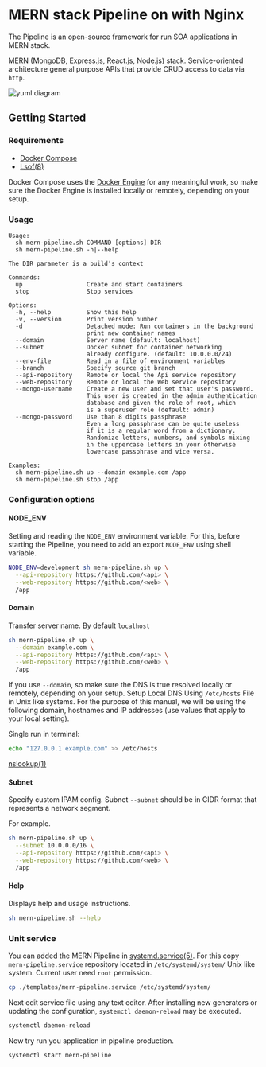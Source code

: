 # MERN stack Pipeline on with Nginx

The Pipeline is an open-source framework for run SOA applications in MERN stack.

MERN (MongoDB, Express.js, React.js, Node.js) stack. Service-oriented architecture general purpose APIs that provide CRUD access to data via `http`.

![yuml diagram](http://yuml.me/diagram/scruffy;dir:LR/class/[Nginx]->[Api{bg:yellowgreen}],[Nginx]->[Web{bg:yellow}],[Api]->[Database],[Api]->[Storage{bg:lightsteelblue}])

## Getting Started

### Requirements

- [Docker Compose](https://docs.docker.com/compose/install/)
- [Lsof(8)](https://man7.org/linux/man-pages/man8/lsof.8.html)

Docker Compose uses the [Docker Engine](https://docs.docker.com/get-docker/) for any meaningful work, so make sure the Docker Engine is installed locally or remotely, depending on your setup.

### Usage

```
Usage:
  sh mern-pipeline.sh COMMAND [options] DIR
  sh mern-pipeline.sh -h|--help

The DIR parameter is a build’s context

Commands:
  up                  Create and start containers
  stop                Stop services

Options:
  -h, --help          Show this help
  -v, --version       Print version number
  -d                  Detached mode: Run containers in the background
                      print new container names
  --domain            Server name (default: localhost)
  --subnet            Docker subnet for container networking
                      already configure. (default: 10.0.0.0/24)
  --env-file          Read in a file of environment variables
  --branch            Specify source git branch
  --api-repository    Remote or local the Api service repository
  --web-repository    Remote or local the Web service repository
  --mongo-username    Create a new user and set that user's password.
                      This user is created in the admin authentication
                      database and given the role of root, which
                      is a superuser role (default: admin)
  --mongo-password    Use than 8 digits passphrase
                      Even a long passphrase can be quite useless
                      if it is a regular word from a dictionary.
                      Randomize letters, numbers, and symbols mixing
                      in the uppercase letters in your otherwise
                      lowercase passphrase and vice versa.

Examples:
  sh mern-pipeline.sh up --domain example.com /app
  sh mern-pipeline.sh stop /app
```

### Configuration options

#### NODE_ENV

Setting and reading the `NODE_ENV` environment variable. For this, before starting the Pipeline, you need to add an export `NODE_ENV` using shell variable.

```sh
NODE_ENV=development sh mern-pipeline.sh up \
  --api-repository https://github.com/<api> \
  --web-repository https://github.com/<web> \
  /app
```

#### Domain

Transfer server name. By default `localhost`

```sh
sh mern-pipeline.sh up \
  --domain example.com \
  --api-repository https://github.com/<api> \
  --web-repository https://github.com/<web> \
  /app
```

If you use `--domain`, so make sure the DNS is true resolved locally or remotely, depending on your setup. Setup Local DNS Using `/etc/hosts` File in Unix like systems.
For the purpose of this manual, we will be using the following domain, hostnames and IP addresses (use values that apply to your local setting).

Single run in terminal:

```sh
echo "127.0.0.1 example.com" >> /etc/hosts
```

[nslookup(1)](https://linux.die.net/man/1/nslookup)

#### Subnet

Specify custom IPAM config. Subnet `--subnet` should be in CIDR format that represents a network segment.

For example.

```sh
sh mern-pipeline.sh up \
  --subnet 10.0.0.0/16 \
  --api-repository https://github.com/<api> \
  --web-repository https://github.com/<web> \
  /app
```

#### Help

Displays help and usage instructions.

```sh
sh mern-pipeline.sh --help
```

### Unit service

You can added the MERN Pipeline in [systemd.service(5)](https://man7.org/linux/man-pages/man5/systemd.service.5.html). For this copy `mern-pipeline.service` repository located in `/etc/systemd/system/` Unix like system.
Current user need `root` permission.

```sh
cp ./templates/mern-pipeline.service /etc/systemd/system/
```

Next edit service file using any text editor. After installing new generators or updating the configuration, `systemctl daemon-reload` may be executed.

```sh
systemctl daemon-reload
```

Now try run you application in pipeline production.

```sh
systemctl start mern-pipeline
```
